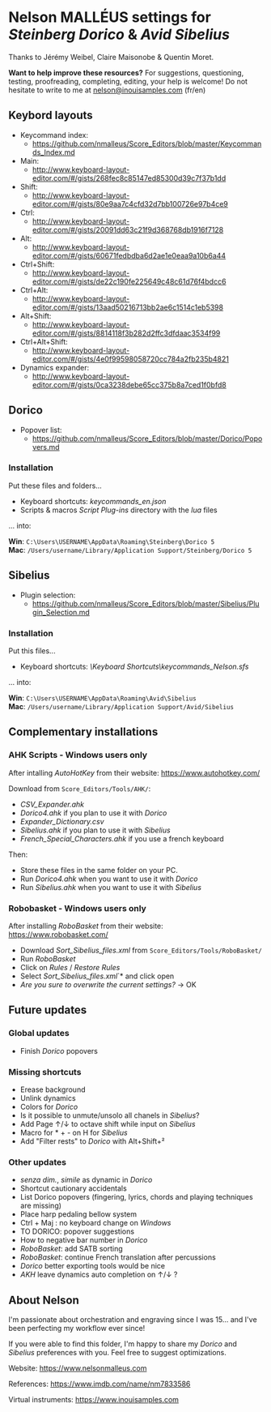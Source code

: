 # Nelson MALLÉUS settings for *Steinberg Dorico* & *Avid Sibelius*

Thanks to Jérémy Weibel, Claire Maisonobe & Quentin Moret.

__Want to help improve these resources?__
For suggestions, questioning, testing, proofreading, completing, editing, your help is welcome!
Do not hesitate to write to me at nelson@inouisamples.com (fr/en)

## Keybord layouts
 - Keycommand index:
     - https://github.com/nmalleus/Score_Editors/blob/master/Keycommands_Index.md
 - Main:
     - http://www.keyboard-layout-editor.com/#/gists/268fec8c85147ed85300d39c7f37b1dd
 - Shift:
     - http://www.keyboard-layout-editor.com/#/gists/80e9aa7c4cfd32d7bb100726e97b4ce9
 - Ctrl:
     - http://www.keyboard-layout-editor.com/#/gists/20091dd63c21f9d368768db1916f7128
 - Alt:
     - http://www.keyboard-layout-editor.com/#/gists/60671fedbdba6d2ae1e0eaa9a10b6a44
 - Ctrl+Shift:
     - http://www.keyboard-layout-editor.com/#/gists/de22c190fe225649c48c61d76f4bdcc6
 - Ctrl+Alt:
     - http://www.keyboard-layout-editor.com/#/gists/13aad50216713bb2ae6c1514c1eb5398
 - Alt+Shift:
     - http://www.keyboard-layout-editor.com/#/gists/8814118f3b282d2ffc3dfdaac3534f99
 - Ctrl+Alt+Shift:
     - http://www.keyboard-layout-editor.com/#/gists/4e0f99598058720cc784a2fb235b4821
 - Dynamics expander:
     - http://www.keyboard-layout-editor.com/#/gists/0ca3238debe65cc375b8a7ced1f0bfd8

## Dorico
 - Popover list:
     - https://github.com/nmalleus/Score_Editors/blob/master/Dorico/Popovers.md

### Installation

Put these files and folders...

 - Keyboard shortcuts: *keycommands_en.json*
 - Scripts & macros *Script Plug-ins* directory with the *lua* files

... into:

__Win__: `C:\Users\USERNAME\AppData\Roaming\Steinberg\Dorico 5`  
__Mac__: `/Users/username/Library/Application Support/Steinberg/Dorico 5`

## Sibelius
 - Plugin selection:
     - https://github.com/nmalleus/Score_Editors/blob/master/Sibelius/Plugin_Selection.md

### Installation

Put this files...

 - Keyboard shortcuts: *\Keyboard Shortcuts\keycommands_Nelson.sfs*

... into:

__Win__: `C:\Users\USERNAME\AppData\Roaming\Avid\Sibelius`  
__Mac__: `/Users/username/Library/Application Support/Avid/Sibelius`

## Complementary installations

### AHK Scripts - Windows users only

After intalling *AutoHotKey* from their website:
https://www.autohotkey.com/

Download from `Score_Editors/Tools/AHK/`:
 - *CSV_Expander.ahk*
 - *Dorico4.ahk* if you plan to use it with *Dorico*
 - *Expander_Dictionary.csv*
 - *Sibelius.ahk* if you plan to use it with *Sibelius*
 - *French_Special_Characters.ahk* if you use a french keyboard

Then:
 - Store these files in the same folder on your PC.
 - Run *Dorico4.ahk* when you want to use it with *Dorico*
 - Run *Sibelius.ahk* when you want to use it with *Sibelius*

### Robobasket - Windows users only

After installing *RoboBasket* from their website:
https://www.robobasket.com/

 - Download *Sort_Sibelius_files.xml* from `Score_Editors/Tools/RoboBasket/`
 - Run *RoboBasket*
 - Click on *Rules* / *Restore Rules*
 - Select *Sort_Sibelius_files.xml*`* and click open
 - *Are you sure to overwrite the current settings?* → OK

## Future updates

### Global updates
 - Finish *Dorico* popovers

### Missing shortcuts
 - Erease background
 - Unlink dynamics
 - Colors for *Dorico*
 - Is it possible to unmute/unsolo all chanels in *Sibelius*?
 - Add Page ↑/↓ to octave shift while input on *Sibelius*
 - Macro for * + - on H for *Sibelius*
 - Add "Filter rests" to *Dorico*  with Alt+Shift+²

### Other updates
 - *senza dim.*, *simile* as dynamic in *Dorico*
 - Shortcut cautionary accidentals
 - List Dorico popovers (fingering, lyrics, chords and playing techniques are missing)
 - Place harp pedaling bellow system
 - Ctrl + Maj : no keyboard change on *Windows*
 - TO DORICO: popover suggestions
 - How to negative bar number in *Dorico*
 - *RoboBasket*: add SATB sorting
 - *RoboBasket*: continue French translation after percussions
 - *Dorico* better exporting tools would be nice
 - *AKH* leave dynamics auto completion on ↑/↓ ?

## About Nelson

I'm passionate about orchestration and engraving since I was 15... and I've been perfecting my workflow ever since!

If you were able to find this folder, I'm happy to share my *Dorico* and *Sibelius* preferences with you.
Feel free to suggest optimizations.

Website: https://www.nelsonmalleus.com

References: https://www.imdb.com/name/nm7833586

Virtual instruments: https://www.inouisamples.com
